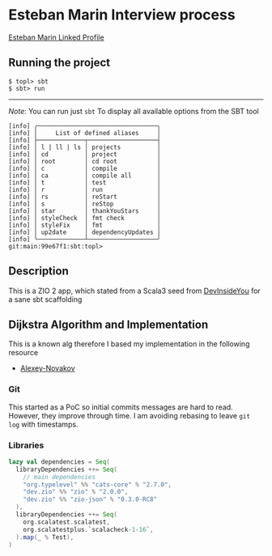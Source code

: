 # Esteban Marin Interview process

[Esteban Marin Linked Profile](https://www.linkedin.com/in/estebanmarincom/)

## Running the project

```shell
$ topl> sbt
$ sbt> run
```

---
_Note_: You can run just `sbt`
To display all available options from the SBT tool

```shell
[info] ╭─────────────────────────────────╮
[info] │     List of defined aliases     │
[info] ├─────────────┬───────────────────┤
[info] │ l | ll | ls │ projects          │
[info] │ cd          │ project           │
[info] │ root        │ cd root           │
[info] │ c           │ compile           │
[info] │ ca          │ compile all       │
[info] │ t           │ test              │
[info] │ r           │ run               │
[info] │ rs          │ reStart           │
[info] │ s           │ reStop            │
[info] │ star        │ thankYouStars     │
[info] │ styleCheck  │ fmt check         │
[info] │ styleFix    │ fmt               │
[info] │ up2date     │ dependencyUpdates │
[info] ╰─────────────┴───────────────────╯
git:main:99e67f1:sbt:topl>

```

## Description

This is a ZIO 2 app, which stated from a Scala3 seed from [DevInsideYou](https://github.com/DevInsideYou/scala3-seed.g8)
for a sane sbt scaffolding

## Dijkstra Algorithm and Implementation

This is a known alg therefore I based my implementation in the following resource

- [Alexey-Novakov](https://medium.com/se-notes-by-alexey-novakov/algorithms-in-scala-dijkstra-shortest-path-78c4291dd8ab)

### Git

This started as a PoC so initial commits messages are hard to read. However, they improve through time. I am avoiding
rebasing to leave `git log` with timestamps.

### Libraries

```scala
lazy val dependencies = Seq(
  libraryDependencies ++= Seq(
    // main dependencies
    "org.typelevel" %% "cats-core" % "2.7.0",
    "dev.zio" %% "zio" % "2.0.0",
    "dev.zio" %% "zio-json" % "0.3.0-RC8"
  ),
  libraryDependencies ++= Seq(
    org.scalatest.scalatest,
    org.scalatestplus.`scalacheck-1-16`,
  ).map(_ % Test),
)
```
